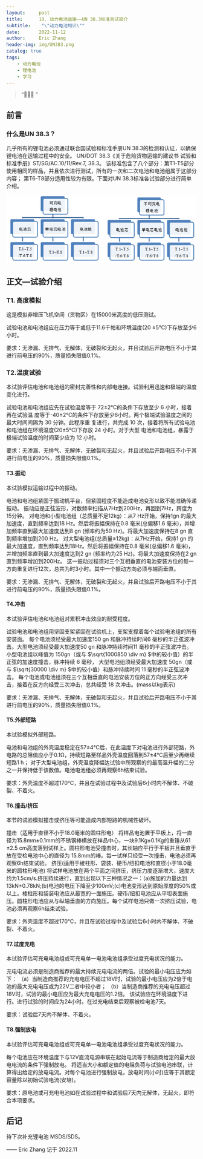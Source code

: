 ```yaml
---
layout:     post
title:      10. 动力电池运输——UN 38.3标准测试简介
subtitle:    "\"动力电池知识\""
date:       2022-11-12
author:     Eric Zhang
header-img: img/UN383.png
catalog: true
tags:
    - 动力电池
    - 锂电池
    - 学习
---
```


> “🙉🙉🙉 ”


## 前言

### 什么是UN 38.3？
几乎所有的锂电池必须通过联合国试验和标准手册UN 38.3的检测和认证，以确保锂电池在运输过程中的安全。
UN/DOT 38.3《关于危险货物运输的建议书 试验和标准手册》ST/SG/AC.10/11/Rev.7, 38.3。
该标准包含了八个部分：第T1-T5部分使用相同的样品，并且依次进行测试，所有的一次和二次电池和电池组属于这部分内容；
第T6-T8部分适用性较为有限。下面对UN 38.3标准各试验部分进行简单介绍。

![](/img/20201016161924.png)

## 正文—试验介绍
### T1. 高度模拟
这是模拟非增压飞机空间（货物区）在15000米高度的低压测试。

试验电池和电池组应在压力等于或低于11.6千帕和环境温度(20 ±5℃)下存放至少6小时。

要求：无渗漏、无排气、无解体，无破裂和无起火，并且试验后开路电压不小于其进行前电压的90%，质量损失限值0.1%。

### T2.温度试验 
本试验评估电池和电池组的密封完善性和内部电连接。试验利用迅速和极端的温度变化进行。

试验电池和电池组应先在试验温度等于 72±2℃的条件下存放至少 6 小时，接着再在试验温
度等于-40±2℃的条件下存放至少6小时。两个极端试验温度之间的最大时间间隔为 30 分钟。此程序重
复进行，共完成 10 次，接着将所有试验电池和电池组在环境温度(20±5℃)下存放 24 小时。对于大型
电池和电池组，暴露于极端试验温度的时间至少应为 12 小时。

要求：无渗漏、无排气、无解体，无破裂和无起火，并且试验后开路电压不小于其进行前电压的90%，质量损失限值0.1%。

#### T3.振动
本试验模拟运输过程中的振动。

电池和电池组紧固于振动机平台，但紧固程度不能造成电池变形以致不能准确传递振动。
振动应是正弦波形，对数频率扫描从7Hz到200Hz，再回到7Hz，跨度为15分钟。
对电池和小型电池组（总质量不足12kg）：从7 Hz开始，保持1gn 的最大加速度，直到频率达到18 Hz。然后将振幅保持在0.8 毫米(总偏移1.6 毫米)，并增加频率直到最大加速度达到8 gn (频率约为50 Hz)。将最大加速度保持在8 gn 直到频率增加到200 Hz。
对大型电池组(总质量≥12kg)：从7Hz开始，保持1 gn 的最大加速度，直到频率达到18Hz。然后将振幅保持在0.8 毫米(总偏移1.6 毫米)，并增加频率直到最大加速度达到2 gn (频率约为25 Hz)。将最大加速度保持在2 gn 直到频率增加到200Hz。
这一振动过程须对三个互相垂直的电池安装方位的每一方向重复进行12次，总共为时3小时。其中一个振动方向必须与端面垂直。

要求：无渗漏、无排气、无解体，无破裂和无起火，并且试验后开路电压不小于其进行前电压的90%，质量损失限值0.1%。

#### T4.冲击
本试验评估电池和电池组对累积冲击效应的耐受程度。

试验电池和电池组用坚固支架紧固在试验机上，支架支撑着每个试验电池组的所有安装面。
每个电池须经受最大加速度150 gn 和脉冲持续时间6 毫秒的半正弦波冲击。大型电池须经受最大加速度50 gn 和脉冲持续时间11 毫秒的半正弦波冲击。
小型电池组以峰值为 150gn（或与 $\sqrt{1000850 \div m} $中的较小值）的半正弦的加速度撞击，脉冲持续 6 毫秒，
大型电池组须经受最大加速度 50gn（或与 $\sqrt{30000 \div m} $中的较小值）和脉冲持续时间 11 毫秒的半正弦波冲击。
每个电池或电池组须在三个互相垂直的电池安装方位的正方向经受三次冲击，接着在反方向经受三次冲击，总共经受 18 次冲击。(mass以kg表示)

要求：无渗漏、无排气、无解体，无破裂和无起火，并且试验后开路电压不小于其进行前电压的90%，质量损失限值0.1%。

#### T5.外部短路
本试验模拟外部短路。

电池和电池组的外壳温度稳定在57±4℃后，在此温度下对电池进行外部短路，外电路的总阻值应小于0.1Ω，持续短路至样品外壳温度回落到57±4℃后至少再继续短路1 h；
对于大型电池组，外壳温度降幅达试验中所观察的的最高温升幅的二分之一并保持低于该数值。电池电池组必须再观察6h结束试验。

要求：外壳温度不超过170℃，并且在试验过程中及试验后6小时内不解体、不破裂、不着火。

#### T6.撞击/挤压
本节的试验模拟撞击或挤压等可能造成内部短路的机械性破坏。

撞击（适用于直径不小于18.0毫米的圆柱形电）
将样品电池置于平板上，将一直径为15.8mm±0.1mm的不锈钢棒横放在样品中心，一块9.1Kg±0.1Kg的重锤从61 ±2.5 cm高度落到试样上。圆柱形电池受撞击时，其长轴应平行于平板并且垂直于放在受检电池中心的直径为 15.8mm的棒。每一试样只经受一次撞击，电池必须再观察6h结束试验。
挤压(适用于棱柱形、袋装、硬币/纽扣电池和直径小于18.0毫米的圆柱形电池)
将试样电池放在两个平面之间挤压，挤压力度逐渐增大，速度大约为1.5cm/s.挤压持续进行，直到出现以下三种情况之一：(a)施加的力量达到13kN±0.78kN;(b)电池的电压下降至少100mV;(c)电池变形达到原始厚度的50%或以上。棱柱形和袋装电池应从最宽的一面施压。硬币/纽扣电池应从平坦表面施压。圆柱形电池应从与纵轴垂直的方向施压。每个试样电池只做一次挤压试验，电池必须再观察6h结束试验。

要求：外壳温度不超过170℃，并且在试验过程中及试验后6小时内不解体、不破裂、不着火。

#### T7.过度充电
本试验评估可充电电池组或可充电单一电池电池组承受过度充电状况的能力。

充电电流必须是制造商推荐的最大持续充电电流的两倍。试验的最小电压应为如下：
（a）当制造商推荐的充电电压不超过18V时，试验的最小电压应为2倍于电池的最大充电电压或为22V二者中较小者；
（b）当制造商推荐的充电电压超过18V时，试验的最小电压应为最大充电电压的1.2倍。
该试验应在环境温度下进行。进行试验的时间应为24小时。在过充电结束后观察被检电池7天。

要求：试验后7天内不解体、不着火。

#### T8.强制放电
本试验评估可充电电池组或可充电单一电池电池组承受过度充电状况的能力。

每个电池应在环境温度下与12V直流电源串联在起始电流等于制造商给定的最大放电电流的条件下强制放电。
将适当大小和额定值的电阻负荷与试验电池串联，计算得出给定的放电电流。对每个电池进行强制放电，放电时间(小时)应等于其额定容量除以初始试验电流(安培)。

要求：原电池或可充电电池如在试验过程中和试验后7天内无解体，无起火，即符合本项要求。

## 后记

待下次补充锂电池 MSDS/SDS。

—— Eric Zhang 记于 2022.11

